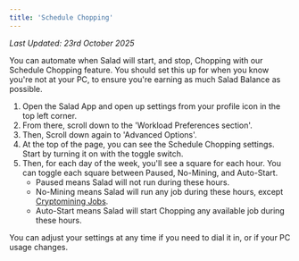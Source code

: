 ```yaml
---
title: 'Schedule Chopping'
---
```


_Last Updated: 23rd October 2025_

You can automate when Salad will start, and stop, Chopping with our Schedule Chopping feature. You should set this up
for when you know you're not at your PC, to ensure you're earning as much Salad Balance as possible.

1. Open the Salad App and open up settings from your profile icon in the top left corner.
2. From there, scroll down to the 'Workload Preferences section'.
3. Then, Scroll down again to 'Advanced Options'.
4. At the top of the page, you can see the Schedule Chopping settings. Start by turning it on with the toggle switch.
5. Then, for each day of the week, you'll see a square for each hour. You can toggle each square between Paused,
   No-Mining, and Auto-Start.
   - Paused means Salad will not run during these hours.
   - No-Mining means Salad will run any job during these hours, except
     [Cryptomining Jobs](/docs/guides/getting-jobs/getting-cryptomining-jobs).
   - Auto-Start means Salad will start Chopping any available job during these hours.

You can adjust your settings at any time if you need to dial it in, or if your PC usage changes.
